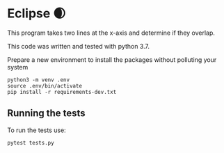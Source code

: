 # Eclipse 🌒

This program takes two lines at the x-axis and determine if they overlap.

This code was written and tested with python 3.7.

Prepare a new environment to install the packages without polluting your system

```shell
python3 -m venv .env
source .env/bin/activate
pip install -r requirements-dev.txt
```

## Running the tests

To run the tests use:

```shell
pytest tests.py
```
